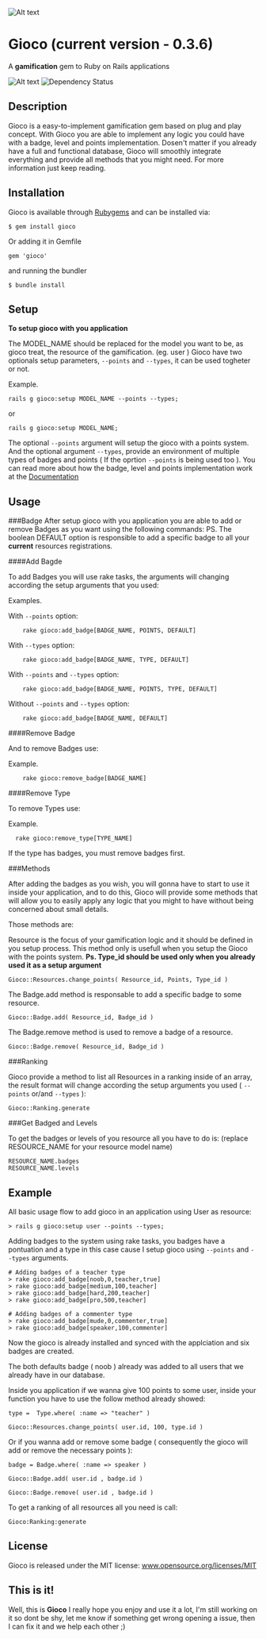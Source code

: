 ![Alt text](http://joaomdmoura.github.com/gioco/assets/images/new_logo.png "A gamification gem for Ruby on Rails applications")

# Gioco (current version - 0.3.6)
A **gamification** gem to Ruby on Rails applications

![Alt text](https://secure.travis-ci.org/joaomdmoura/gioco.png?branch=master "Travis CI")
![Dependency Status](https://gemnasium.com/joaomdmoura/gioco.png)

Description
------------
Gioco is a easy-to-implement gamification gem based on plug and play concept.
With Gioco you are able to implement any logic you could have with a badge, level and points implementation.
Dosen't matter if you already have a full and functional database, Gioco will smoothly integrate everything and provide all methods that you might need.
For more information just keep reading.


Installation
------------
Gioco is available through [Rubygems](http://rubygems.org/gems/gioco) and can be installed via:
```
$ gem install gioco
```
Or adding it in Gemfile
```
gem 'gioco'
```
and running the bundler
```
$ bundle install
```


Setup
------------
**To setup gioco with you application**

The MODEL_NAME should be replaced for the model you want to be, as gioco treat, the resource of the gamification. (eg. user )
Gioco have two optionals setup parameters, ``` --points ``` and ``` --types ```, it can be used togheter or not.

Example.

```
rails g gioco:setup MODEL_NAME --points --types;
```

or

```
rails g gioco:setup MODEL_NAME;
```

The optional ``` --points ``` argument will setup the gioco with a points system.
And the optional argument ``` --types ```, provide an environment of multiple types of badges and points ( If the oprtion ``` --points ``` is being used too ). 
You can read more about how the badge, level and points implementation work at the [Documentation](http://joaomdmoura.github.com/gioco/)


Usage
------------

###Badge
After setup gioco with you application you are able to add or remove Badges as you want using the following commands:
PS. The boolean DEFAULT option is responsible to add a specific badge to all your **current** resources registrations.

####Add Bagde

To add Badges you will use rake tasks, the arguments will changing according the setup arguments that you used:

Examples.

With ```--points``` option:
```
	rake gioco:add_badge[BADGE_NAME, POINTS, DEFAULT]
```

With ```--types``` option:
```
	rake gioco:add_badge[BADGE_NAME, TYPE, DEFAULT]
```

With ```--points``` and ```--types``` option:
```
	rake gioco:add_badge[BADGE_NAME, POINTS, TYPE, DEFAULT]
```

Without ```--points``` and ```--types``` option:

```
	rake gioco:add_badge[BADGE_NAME, DEFAULT]
```

####Remove Badge

And to remove Badges use:

Example.

```
	rake gioco:remove_badge[BADGE_NAME]
```

####Remove Type

To remove Types use:

Example.

```
  rake gioco:remove_type[TYPE_NAME]
```

If the type has badges, you must remove badges first.

###Methods

After adding the badges as you wish, you will gonna have to start to use it inside your application, and to do this, Gioco will provide some methods that will allow you to easily apply any logic that you might to have without being concerned about small details.

Those methods are:

Resource is the focus of your gamification logic and it should be defined in you setup process.
This method only is usefull when you setup the Gioco with the points system.
**Ps. Type_id should be used only when you already used it as a setup argument**

```
Gioco::Resources.change_points( Resource_id, Points, Type_id )
```

The Badge.add method is responsable to add a specific badge to some resource.

```
Gioco::Badge.add( Resource_id, Badge_id )
```

The Badge.remove method is used to remove a badge of a resource.

```
Gioco::Badge.remove( Resource_id, Badge_id )
```

###Ranking

Gioco provide a method to list all Resources in a ranking inside of an array, the result format will change according the setup arguments you used ( ```--points``` or/and ```--types``` ):

```
Gioco::Ranking.generate
```

###Get Badged and Levels

To get the badges or levels of you resource all you have to do is: (replace RESOURCE_NAME for your resource model name)

```
RESOURCE_NAME.badges
RESOURCE_NAME.levels
```


Example
------------
All basic usage flow to add gioco in an application using User as resource:

```
> rails g gioco:setup user --points --types;
```

Adding badges to the system using rake tasks, you badges have a pontuation and a type in this case cause I setup gioco using ```--points``` and ```--types``` arguments.

```
# Adding badges of a teacher type
> rake gioco:add_badge[noob,0,teacher,true]
> rake gioco:add_badge[medium,100,teacher]
> rake gioco:add_badge[hard,200,teacher]
> rake gioco:add_badge[pro,500,teacher]

# Adding badges of a commenter type
> rake gioco:add_badge[mude,0,commenter,true]
> rake gioco:add_badge[speaker,100,commenter]
```

Now the gioco is already installed and synced with the applciation and six badges are created.

The both defaults badge ( noob ) already was added to all users that we already have in our database.

Inside you application if we wanna give 100 points to some user, inside your function you have to use the follow method already showed:

```
type =  Type.where( :name => "teacher" )

Gioco::Resources.change_points( user.id, 100, type.id )
```

Or if you wanna add or remove some badge ( consequently the gioco will add or remove the necessary points ):

```
badge = Badge.where( :name => speaker )

Gioco::Badge.add( user.id , badge.id )

Gioco::Badge.remove( user.id , badge.id )
```

To get a ranking of all resources all you need is call:

```
Gioco:Ranking:generate
```

License
------------
Gioco is released under the MIT license:
www.opensource.org/licenses/MIT

This is it!
------------
Well, this is **Gioco** I really hope you enjoy and use it a lot, I'm still working on it so dont be shy, let me know
if something get wrong opening a issue, then I can fix it and we help each other ;)
